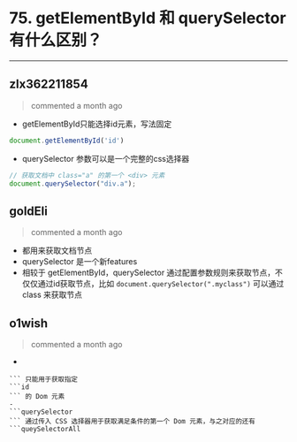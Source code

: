 
 # 75. getElementById 和 querySelector 有什么区别？ 
  
 ***
## zlx362211854 
 > commented a month ago 

* getElementById只能选择id元素，写法固定

```js
document.getElementById('id')

```
* querySelector 参数可以是一个完整的css选择器

```js
// 获取文档中 class="a" 的第一个 <div> 元素
document.querySelector("div.a");

```

## goldEli 
 > commented a month ago 

* 都用来获取文档节点
* querySelector 是一个新features
* 相较于 getElementById，querySelector 通过配置参数规则来获取节点，不仅仅通过id获取节点，比如 `document.querySelector(".myclass")` 可以通过 class 来获取节点
## o1wish 
 > commented a month ago 

- 
```getElementById
``` 只能用于获取指定 
```id
``` 的 Dom 元素
- 
```querySelector 
``` 通过传入 CSS 选择器用于获取满足条件的第一个 Dom 元素，与之对应的还有 
```queySelectorAll
``` 